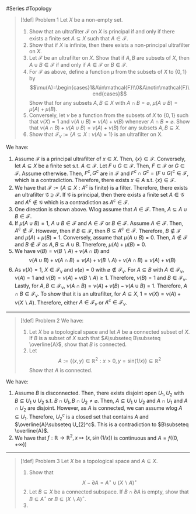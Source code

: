 #Series #Topology 
> [!def] Problem 1
> Let $X$ be a non-empty set.
> 1. Show that an ultrafilter $\mathcal{F}$ on $X$ is principal if and only if there exists a finite set $A\subseteq X$ such that $A\in\mathcal{F}$.
> 2. Show that if $X$ is infinite, then there exists a non-principal ultrafilter on $X$.
> 3. Let $\mathcal{F}$ be an ultrafilter on $X$. Show that if $A,B$ are subsets of $X$, then $A\cup B\in \mathcal{F}$ if and only if $A\in \mathcal{F}$ or $B\in \mathcal{F}$.
> 4. For $\mathcal{F}$ as above, define a function $\mu$ from the subsets of $X$ to $\{ 0,1 \}$ by $$\mu(A)=\begin{cases}1&A\in\mathcal{F}\\0&A\notin\mathcal{F}\end{cases}$$Show that for any subsets $A,B\subseteq X$ with $A\cap B=\varnothing$, $\mu(A\cup B)=\mu(A)+\mu(B)$.
> 5. Conversely, let $\nu$ be a function from the subsets of $X$ to $\{ 0,1 \}$ such that $\nu(X)=1$ and $\nu(A\cup B)=\nu(A)+\nu(B)$ whenever $A\cap B=\varnothing$. Show that $\nu(A\cap B)+\nu(A\cup B)=\nu(A)+\nu(B)$ for any subsets $A,B\subseteq X$.
> 6. Show that $\mathcal{F}_{\nu}:=\{ A \subseteq X:\nu(A)=1 \}$ is an ultrafilter on X.

We have: 
1. Assume $\mathcal{F}$ is a principal ultrafilter of $x\in X$. Then, $\{ x \}\in \mathcal{F}$. Conversely, let $A\subseteq X$ be a finite set s.t. $A\in \mathcal{F}$. Let $F\cup G\in \mathcal{F}$. Then, $F\in\mathcal{F}$ or $G\in \mathcal{F}$. Assume otherwise. Then, $F^c,G^c$ are in $\mathcal{F}$ and $F^c\cap G^c=(F\cup G)^c\in \mathcal{F}$, which is a contradiction. Therefore, there exists $x\in A$ s.t. $\{ x \}\in \mathcal{F}$.
2. We have that $\mathcal{F}:=\{ A\subseteq X:A^c\text{ is finite} \}$ is a filter. Therefore, there exists an ultrafilter $\mathcal{G}\supseteq\mathcal{F}$. If $\mathcal{G}$ is principal, then there exists a finite set $A\in \mathcal{G}$ and $A^c\notin\mathcal{G}$ which is a contradiction as $A^c\in \mathcal{F}$.
3. One direction is shown above. Wlog assume that $A\in \mathcal{F}$. Then, $A\subseteq A\cup B\in \mathcal{F}$.
4. If $\mu(A\cup B)=1$, $A\cup B\in \mathcal{F}$ and $A\in \mathcal{F}$ or $B\in \mathcal{F}$. Assume $A\in \mathcal{F}$. Then, $A^c\notin \mathcal{F}$. However, then if $B\in \mathcal{F}$, then $B\subseteq A^c\in \mathcal{F}$. Therefore, $B\notin\mathcal{F}$ and $\mu(A)+\mu(B)=1$. Conversely, assume that $\mu(A\cup B)=0$. Then, $A\notin \mathcal{F}$ and $B\notin \mathcal{F}$ as  $A,B\subseteq A\cup B$. Therefore, $\mu(A)+\mu(B)=0$.
5. We have $\nu(B)=\nu(B \backslash A)+\nu(A\cap B)$ and $$\nu(A\cup B)+\nu(A\cap B)=\nu(A)+\nu(B \backslash A)+\nu(A\cap B)=\nu(A)+\nu(B)$$
6. As $\nu(X)=1$, $X\in \mathcal{F_{\nu}}$ and $\nu(\varnothing)=0$ with $\varnothing\notin \mathcal{F}_{\nu}$. For $A\subseteq B$ with $A\in \mathcal{F}_{\nu}$, $\nu(A)=1$ and $\nu(B)=\nu(A)+\nu(B \backslash A)\geq 1$. Therefore, $\nu(B)=1$ and $B\in \mathcal{F}_{\nu}$. Lastly, for $A,B\in \mathcal{F}_{\nu}$, $\nu(A \cap B)=\nu(A)+\nu(B)-\nu(A \cup B)=1$. Therefore, $A\cap B\in \mathcal{F}_{\nu}$. To show that it is an ultrafilter, for $A\subseteq X$, $1=\nu(X)=\nu(A)+\nu(X \backslash A)$. Therefore, either $A\in \mathcal{F}_{\nu}$ or $A^c\in \mathcal{F}_{\nu}$.
---
> [!def] Problem 2
> We have:
> 1. Let $X$ be a topological space and let $A$ be a connected subset of $X$. If $B$ is a subset of $X$ such that $A\subseteq B\subseteq \overline{A}$, show that $B$ is connected.
> 2. Let $$A:=\{ (x,y)\in \mathbb{R}^{2} : x>0,y=\text{sin}(1 / x) \}\subseteq \mathbb{R}^{2}$$Show that $A$ is connected.

We have: 
1. Assume $B$ is disconnected. Then, there exists disjoint open $U_{1},U_{2}$ with $B\subseteq U_{1}\cup U_{2}$ s.t. $B\cap U_{1},B\cap U_{2}\neq \varnothing$. Then, $A\subseteq U_{1}\cup U_{2}$ and $A\cap U_{1}$ and $A\cap U_{2}$ are disjoint. However, as $A$ is connected, we can assume wlog $A\subseteq U_{1}$. Therefore, $U_{2}^c$ is a closed set that contains $A$ and $\overline{A}\subseteq U_{2}^c$. This is a contradiction to $B\subseteq \overline{A}$. 
2. We have that $f:\mathbb{R}\to \mathbb{R}^{2},x\mapsto(x,\sin(1/x))$ is continuous and $A=f((0,+\infty))$
---
> [!def] Problem 3
> Let $X$ be a topological space and $A\subseteq X$.
> 1. Show that $$X-\partial A=A^\circ \cup(X \backslash A)^\circ $$
> 2. Let $B\subseteq X$ be a connected subspace. If $B\cap \partial A$ is empty, show that $B\subseteq A^\circ$ or $B\subseteq(X \backslash A)^\circ$.
> 3. 